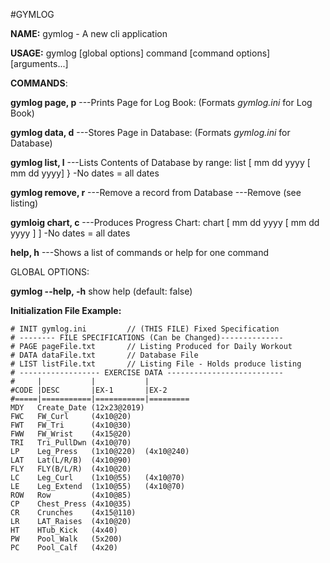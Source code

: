 ﻿#GYMLOG

**NAME:**   gymlog - A new cli application

**USAGE:**   gymlog [global options] command [command options] [arguments...]

**COMMANDS**:

**gymlog page, p** ---Prints Page for Log Book: (Formats _gymlog.ini_ for Log Book)

**gymlog data, d** ---Stores Page in Database: (Formats _gymlog.ini_ for Database)

**gymlog list, l** ---Lists Contents of Database by range:
list [ mm dd yyyy [ mm dd yyyy] } -No dates = all dates

**gymlog remove, r** ---Remove a record from Database ---Remove <record number> (see listing)

**gymloig chart, c** ---Produces Progress Chart:
chart [ mm dd yyyy [ mm dd yyyy ] ] -No dates = all dates

**help, h** ---Shows a list of commands or help for one command

GLOBAL OPTIONS:

**gymlog --help, -h**  show help (default: false)

**Initialization File Example:**

```
# INIT gymlog.ini         // (THIS FILE) Fixed Specification
# -------- FILE SPECIFICATIONS (Can be Changed)--------------
# PAGE pageFile.txt       // Listing Produced for Daily Workout
# DATA dataFile.txt       // Database File
# LIST listFile.txt       // Listing File - Holds produce listing
# ------------------ EXERCISE DATA --------------------------
#     |           |           |
#CODE |DESC       |EX-1       |EX-2
#=====|===========|===========|=========
MDY   Create_Date (12x23@2019)  
FWC   FW_Curl     (4x10@20)
FWT   FW_Tri      (4x10@30)
FWW   FW_Wrist    (4x15@20)
TRI   Tri_PullDwn (4x10@70)
LP    Leg_Press   (1x10@220)  (4x10@240)
LAT   Lat(L/R/B)  (4x10@90)
FLY   FLY(B/L/R)  (4x10@20)
LC    Leg_Curl    (1x10@55)   (4x10@70)
LE    Leg_Extend  (1x10@55)   (4x10@70)
ROW   Row         (4x10@85)
CP    Chest_Press (4x10@35)
CR    Crunches    (4x15@110)
LR    LAT_Raises  (4x10@20)
HT    HTub_Kick   (4x40)     
PW    Pool_Walk   (5x200)
PC    Pool_Calf   (4x20)        
```



